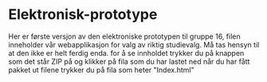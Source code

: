 Elektronisk-prototype
=====================
Her er første versjon av den elektroniske prototypen til gruppe 16,
filen inneholder vår webapplikasjon for valg av riktig studievalg. 
Må tas hensyn til at den ikke er helt ferdig enda.
 for å se innholdet trykker du på knappen som det står ZIP på og klikker på fila som du har lastet ned når du har fått pakket ut filene trykker du på fila som heter "Index.html"
